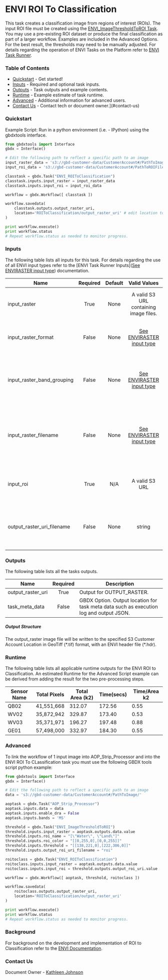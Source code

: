 
# ENVI ROI To Classification

This task creates a classification image from regions of interest (ROIs).  The input ROI file must be created using the [ENVI_ImageThresholdToROI Task](https://github.com/TDG-Platform/docs/blob/master/ENVI_ImageThresholdtoROI.md).  You may use a pre-existing ROI dataset or  produce the final classification as part of a larger workflow. Examples are included in the Advanced Options.  For the best result, the thresholds may need to be manually adjusted. For details regarding the operation of ENVI Tasks on the Platform refer to [ENVI Task Runner](https://github.com/TDG-Platform/docs/blob/master/ENVI_Task_Runner_Inputs.md).

### Table of Contents

- [Quickstart](#quickstart) - Get started!
- [Inputs](#inputs) - Required and optional task inputs.
- [Outputs](#outputs) - Task outputs and example contents.
- [Runtime](#runtime) - Example estimate of task runtime.
- [Advanced](#advanced) - Additional information for advanced users.
- [Contact Us](#contact-us) - Contact tech or document owner.](#contact-us)



### Quickstart

Example Script: Run in a python environment (i.e. - IPython) using the gbdxtools interface.

```python
from gbdxtools import Interface
gbdx = Interface()

# Edit the following path to reflect a specific path to an image
input_raster_data = 's3://gbd-customer-data/CustomerAccount#/PathToImage/'
input_roi_data = 's3://gbd-customer-data/CustomerAccount#/PathToROIFile/'

classtask = gbdx.Task("ENVI_ROIToClassification")
classtask.inputs.input_raster = input_raster_data
classtask.inputs.input_roi = input_roi_data

workflow = gbdx.Workflow([ classtask ])

workflow.savedata(
    classtask.outputs.output_raster_uri, 
    location='ROIToClassification/output_raster_uri' # edit location to suit account
)

print workflow.execute()
print workflow.status
# Repeat workflow.status as needed to monitor progress.
```

### Inputs
The following table lists all inputs for this task. For details regarding the use of all ENVI input types refer to the [ENVI Task Runner Inputs]([See ENVIRASTER input type](https://github.com/TDG-Platform/docs/blob/master/ENVI_Task_Runner_Inputs.md)) documentation.

| Name                       | Required | Default |               Valid Values               | Description                              |
| -------------------------- | :------: | :-----: | :--------------------------------------: | ---------------------------------------- |
| input_raster               |   True   |  None   |  A valid S3 URL containing image files.  | Specify a raster from which to run the task. -- Value Type: ENVIRASTER |
| input_raster_format        |  False   |  None   | [See ENVIRASTER input type](https://github.com/TDG-Platform/docs/blob/master/ENVI_Task_Runner_Inputs.md) | Provide the format of the image, for example: landsat-8. -- Value Type: STRING |
| input_raster_band_grouping |  False   |  None   | [See ENVIRASTER input type](https://github.com/TDG-Platform/docs/blob/master/ENVI_Task_Runner_Inputs.md) | Provide the name of the band grouping to be used in the task, ie - panchromatic. -- Value Type: STRING |
| input_raster_filename      |  False   |  None   | [See ENVIRASTER input type](https://github.com/TDG-Platform/docs/blob/master/ENVI_Task_Runner_Inputs.md) | Provide the explicit relative raster filename that ENVI will open. This overrides any file lookup in the task runner. -- Value Type: STRING |
| input_roi                  |   True   |   N/A   |              A valid S3 URL              | Specify an ROI or array of ROIs used to create the classification image. -- Value Type: [ENVIROI](https://github.com/TDG-Platform/docs/blob/master/ENVI_Task_Runner_Inputs.md#enviroi)[*] |
| output_raster_uri_filename |  False   |  None   |                  string                  | Specify a string with the fully-qualified path and filename for OUTPUT_RASTER. -- Value Type: STRING |

### Outputs
The following table lists all the tasks outputs.

| Name              | Required | Description                              |
| ----------------- | :------: | ---------------------------------------- |
| output_raster_uri |   True   | Output for OUTPUT_RASTER.                |
| task_meta_data    |  False   | GBDX Option. Output location for task meta data such as execution log and output JSON. |

##### Output Structure

The output_raster image file will be written to the specified S3 Customer Account Location in GeoTiff (\*.tif) format, with an ENVI header file (\*.hdr).



### Runtime

The following table lists all applicable runtime outputs for the ENVI ROI to Classification. An estimated Runtime for the Advanced Script example can be derived from adding the result for the two pre-processing steps.

| Sensor Name | Total Pixels | Total Area (k2) | Time(secs) | Time/Area k2 |
| ----------- | :----------: | --------------- | ---------- | ------------ |
| QB02        |  41,551,668  | 312.07          | 172.56     | 0.55         |
| WV02        |  35,872,942  | 329.87          | 173.40     | 0.53         |
| WV03        |  35,371,971  | 196.27          | 197.48     | 0.88         |
| GE01        |  57,498,000  | 332.97          | 184.30     | 0.55         |



### Advanced

To link the workflow of 1 input image into AOP_Strip_Processor and into the ENVI ROI To CLassification task you must use the following GBDX tools script python example:

```python
from gbdxtools import Interface
gbdx = Interface()

# Edit the following path to reflect a specific path to an image
data = 's3://gbd-customer-data/CustomerAccount#/PathToImage/'

aoptask = gbdx.Task("AOP_Strip_Processor") 
aoptask.inputs.data = data
aoptask.inputs.enable_dra = False
aoptask.inputs.bands = 'MS'

threshold = gbdx.Task("ENVI_ImageThresholdToROI")
threshold.inputs.input_raster = aoptask.outputs.data.value
threshold.inputs.roi_name = "[\"Water\", \"Land\"]"
threshold.inputs.roi_color = "[[0,255,0],[0,0,255]]"
threshold.inputs.threshold = "[[138,221,0],[222,306,0]]"
threshold.inputs.output_roi_uri_filename = "roi"

roitoclass = gbdx.Task("ENVI_ROIToClassification")
roitoclass.inputs.input_raster = aoptask.outputs.data.value
roitoclass.inputs.input_roi = threshold.outputs.output_roi_uri.value

workflow = gbdx.Workflow([ aoptask, threshold, roitoclass ])

workflow.savedata(
    roitoclass.outputs.output_raster_uri,
    location='ROIToClassification/output_raster_uri'
)

print workflow.execute()
print workflow.status
# Repeat workflow.status as needed to monitor progress.
```



### Background

For background on the development and implementation of ROI to Classification refer to the [ENVI Documentation](http://www.harrisgeospatial.com/docs/enviroitoclassificationtask.html).




### Contact Us
Document Owner - [Kathleen Johnson](kajohnso@digitalglobe.com)
